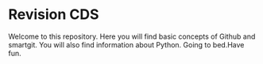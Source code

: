 # Revision CDS
Welcome to this repository. Here you will find basic concepts of Github and smartgit.
You will also find information about Python.
Going to bed.Have fun.